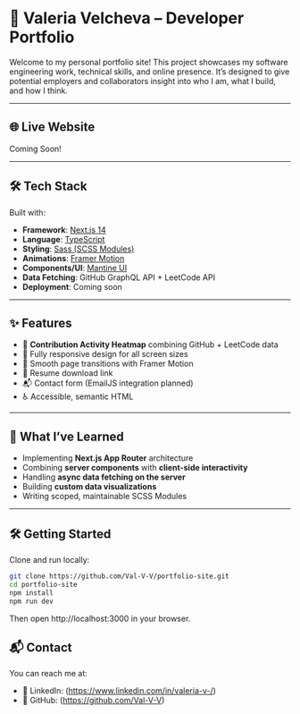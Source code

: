 # 💼 Valeria Velcheva – Developer Portfolio

Welcome to my personal portfolio site! This project showcases my software engineering work, technical skills, and online presence. It’s designed to give potential employers and collaborators insight into who I am, what I build, and how I think.

---

## 🌐 Live Website

Coming Soon!

---

## 🛠️ Tech Stack

Built with:

- **Framework**: [Next.js 14](https://nextjs.org/) 
- **Language**: [TypeScript](https://www.typescriptlang.org/)
- **Styling**: [Sass (SCSS Modules)](https://sass-lang.com/)  
- **Animations**: [Framer Motion](https://www.framer.com/motion/)
- **Components/UI**: [Mantine UI](https://mantine.dev/)
- **Data Fetching**: GitHub GraphQL API + LeetCode API
- **Deployment**: Coming soon 

---

## ✨ Features

- 📅 **Contribution Activity Heatmap** combining GitHub + LeetCode data  
- 📱 Fully responsive design for all screen sizes  
- 🧭 Smooth page transitions with Framer Motion  
- 📄 Resume download link  
- 📬 Contact form (EmailJS integration planned)  
- ♿️ Accessible, semantic HTML  

---

## 🧠 What I’ve Learned

- Implementing **Next.js App Router** architecture  
- Combining **server components** with **client-side interactivity**  
- Handling **async data fetching on the server**  
- Building **custom data visualizations**  
- Writing scoped, maintainable SCSS Modules  

---

## 🛠️ Getting Started

Clone and run locally:

```bash
git clone https://github.com/Val-V-V/portfolio-site.git
cd portfolio-site
npm install
npm run dev
```

Then open http://localhost:3000 in your browser.

## 📬 Contact

You can reach me at:

- 💼 LinkedIn: (https://www.linkedin.com/in/valeria-v-/)
- 🐙 GitHub: (https://github.com/Val-V-V)

